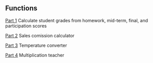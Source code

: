 ## Functions

[Part 1](3/1) Calculate student grades from homework, mid-term, final, and participation scores

[Part 2](3/2) Sales comission calculator

[Part 3](3/3) Temperature converter

[Part 4](3/4) Multiplication teacher
